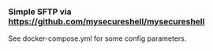 ### Simple SFTP via https://github.com/mysecureshell/mysecureshell
See docker-compose.yml for some config parameters.  

